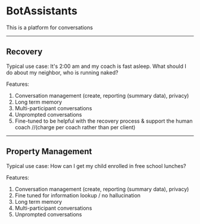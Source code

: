 # BotAssistants

This is a platform for conversations

--------
## Recovery
  Typical use case: It's 2:00 am and my coach is fast asleep. What should I do about my neighbor, who is running naked?
  
  Features:
  1. Conversation management (create, reporting (summary data), privacy)
  2. Long term memory
  3. Multi-participant conversations
  4. Unprompted conversations
  5. Fine-tuned to be helpful with the recovery process & support the human coach
            //(charge per coach rather than per client)
    
-----------
## Property Management

  Typical use case: How can I get my child enrolled in free school lunches?
    
  Features:
  1. Conversation management (create, reporting (summary data), privacy)
  5. Fine tuned for information lookup / no hallucination
  2. Long term memory
  3. Multi-participant conversations
  4. Unprompted conversations
    
